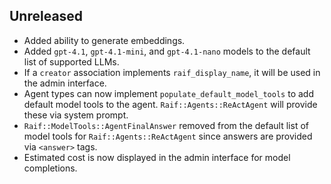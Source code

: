 ## Unreleased

- Added ability to generate embeddings.
- Added `gpt-4.1`, `gpt-4.1-mini`, and `gpt-4.1-nano` models to the default list of supported LLMs.
- If a `creator` association implements `raif_display_name`, it will be used in the admin interface.
- Agent types can now implement `populate_default_model_tools` to add default model tools to the agent. `Raif::Agents::ReActAgent` will provide these via system prompt.
- `Raif::ModelTools::AgentFinalAnswer` removed from the default list of model tools for `Raif::Agents::ReActAgent` since answers are provided via `<answer>` tags.
- Estimated cost is now displayed in the admin interface for model completions.